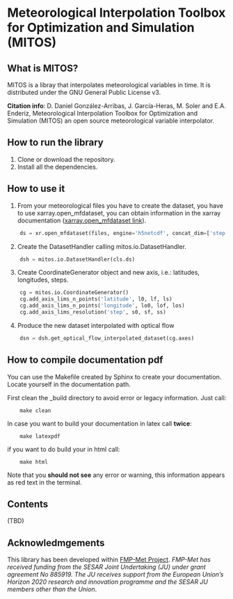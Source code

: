 # Meteorological Interpolation Toolbox for Optimization and Simulation (MITOS)


## What is MITOS?

MITOS is a libray that interpolates meteorological variables in time.
It is distributed under the GNU General Public License v3.

**Citation info**: D. Daniel González-Arribas, J. García-Heras, M. Soler and E.A. Enderiz, Meteorological Interpolation Toolbox for Optimization and Simulation (MITOS) an open source meteorological variable interpolator.

## How to run the library

1. Clone or download the repository.
2. Install all the dependencies.


## How to use it

1. From your meteorological files you have to create the dataset, you have to use xarray.open_mfdataset, you can obtain information in the xarray documentation ([xarray.open_mfdataset link](http://xarray.pydata.org/en/stable/generated/xarray.open_mfdataset.html)).


```python
    ds = xr.open_mfdataset(files, engine='h5netcdf', concat_dim=['step'], combine='nested')
```

2. Create the DatasetHandler calling mitos.io.DatasetHandler.

```python
    dsh = mitos.io.DatasetHandler(cls.ds)
```

3. Create CoordinateGenerator object and new axis, i.e.: latitudes, longitudes, steps.

```python
    cg = mitos.io.CoordinateGenerator()
    cg.add_axis_lims_n_points('latitude', l0, lf, ls)
    cg.add_axis_lims_n_points('longitude', lo0, lof, los)
    cg.add_axis_lims_resolution('step', s0, sf, ss)
```

4. Produce the new dataset interpolated with optical flow

```python
    dsn = dsh.get_optical_flow_interpolated_dataset(cg.axes)
```

## How to compile documentation pdf


You can use the Makefile created by Sphinx to create your documentation. Locate yourself in the documentation path.

First clean the _build directory to avoid error or legacy information. Just call:

```
    make clean
```

In case you want to build your documentation in latex call **twice**:

```
    make latexpdf
```

if you want to do build your in html call:

```
    make html
```

Note that you **should not see** any error or warning, this information appears as red text in the terminal.




## Contents


(TBD)



## Acknowledmgements



This library has been developed within [FMP-Met Project](https://fmp-met.com). *FMP-Met has received funding from the SESAR Joint Undertaking (JU) under grant agreement No 885919. The JU receives support from the European Union’s Horizon 2020 research and innovation programme and the SESAR JU members other than the Union*.

   
   
   
